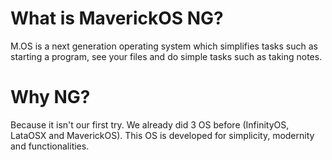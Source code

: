 # What is MaverickOS NG?
 M.OS is a next generation operating system which simplifies tasks such as starting a program, see your files and do simple tasks such as taking notes.

# Why NG?
 Because it isn't our first try.
 We already did 3 OS before (InfinityOS, LataOSX and MaverickOS).
 This OS is developed for simplicity, modernity and functionalities.
